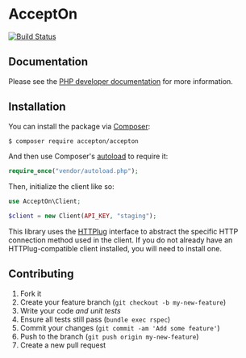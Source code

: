 # AcceptOn

[![Build Status](https://circleci.com/gh/accepton/accepton-php.svg?style=shield&circle-token=76d9d3cf6e881e7a80b22cc68c223725ade7fa31)](https://circleci.com/gh/accepton/accepton-php)

## Documentation

Please see the [PHP developer documentation][phpdocs] for more information.

[phpdocs]: http://developers.accepton.com/?php

## Installation

You can install the package via [Composer][composer]:

```sh
$ composer require accepton/accepton
```

And then use Composer's [autoload][autoload] to require it:

```php
require_once("vendor/autoload.php");
```

Then, initialize the client like so:

```php
use AcceptOn\Client;

$client = new Client(API_KEY, "staging");
```

This library uses the [HTTPlug][httplug] interface to abstract the specific
HTTP connection method used in the client. If you do not already have an
HTTPlug-compatible client installed, you will need to install one.

[composer]: https://getcomposer.org
[autoload]: https://getcomposer.org/doc/01-basic-usage.md#autoloading
[httplug]: http://php-http.org

## Contributing

1. Fork it
2. Create your feature branch (`git checkout -b my-new-feature`)
3. Write your code *and unit tests*
4. Ensure all tests still pass (`bundle exec rspec`)
5. Commit your changes (`git commit -am 'Add some feature'`)
6. Push to the branch (`git push origin my-new-feature`)
7. Create a new pull request
